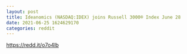 ```yaml
--- 
layout: post 
title: Ideanomics (NASDAQ:IDEX) joins Russell 3000® Index June 28 
date: 2021-06-25 1624629170 
categories: reddit 
--- 
```

https://redd.it/o7o4lb